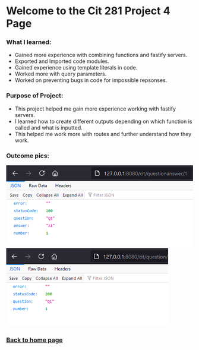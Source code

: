 # Welcome to the Cit 281 Project 4 Page

### What I learned:

- Gained more experience with combining functions and fastify servers.
- Exported and Imported code modules.
- Gained experience using template literals in code.
- Worked more with query parameters.
- Worked on preventing bugs in code for impossible repsonses. 

### Purpose of Project:

- This project helped me gain more experience working with fastify servers.
- I learned how to create different outputs depending on which function is called and what is inputted. 
- This helped me work more with routes and further understand how they work.

### Outcome pics: 

![output](outputP4.png)
![output2](outputP4-2.png)

### [**Back to home page**](https://uo-cit-itsbread33.github.io/ItsBread33.github.io/)
